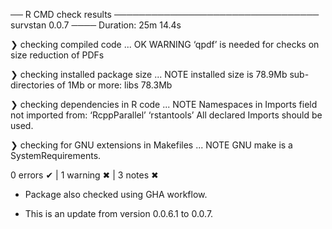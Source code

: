 
── R CMD check results ───────────────────────────────── survstan 0.0.7 ────
Duration: 25m 14.4s

❯ checking compiled code ... OK
   WARNING
  ‘qpdf’ is needed for checks on size reduction of PDFs

❯ checking installed package size ... NOTE
    installed size is 78.9Mb
    sub-directories of 1Mb or more:
      libs  78.3Mb

❯ checking dependencies in R code ... NOTE
  Namespaces in Imports field not imported from:
    ‘RcppParallel’ ‘rstantools’
    All declared Imports should be used.

❯ checking for GNU extensions in Makefiles ... NOTE
  GNU make is a SystemRequirements.

0 errors ✔ | 1 warning ✖ | 3 notes ✖

* Package also checked using GHA workflow.

* This is an update from version 0.0.6.1 to 0.0.7.

